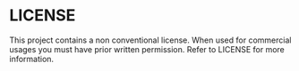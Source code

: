 # LICENSE
This project contains a non conventional license. When used for commercial usages you must have prior written permission. Refer to LICENSE for more information.
